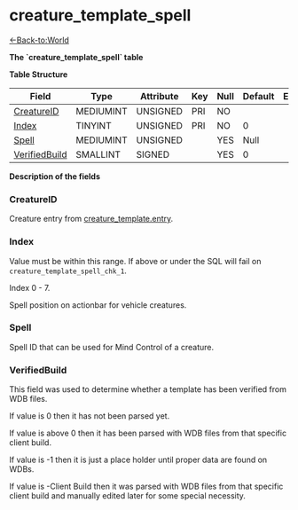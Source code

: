# creature_template_spell

[<-Back-to:World](database-world)

**The \`creature_template_spell\` table**

**Table Structure**

| Field              | Type      | Attribute | Key  | Null | Default | Extra | Comment |
| ------------------ | --------- | --------- | ---- | ---- | ------- | ----- | ------- |
| [CreatureID][1]    | MEDIUMINT | UNSIGNED  | PRI  | NO   |         |       |         |
| [Index][2]         | TINYINT   | UNSIGNED  | PRI  | NO   | 0       |       |         |
| [Spell][3]         | MEDIUMINT | UNSIGNED  |      | YES  | Null    |       |         |
| [VerifiedBuild][4] | SMALLINT  | SIGNED    |      | YES  | 0       |       |         |

[1]: #creatureid
[2]: #index
[3]: #spell
[4]: #verifiedbuild

**Description of the fields**

### CreatureID

Creature entry from [creature_template.entry](creature_template#entry).

### Index

Value must be within this range. If above or under the SQL will fail on `creature_template_spell_chk_1`.

Index 0 - 7.

Spell position on actionbar for vehicle creatures.

### Spell

Spell ID that can be used for Mind Control of a creature.

### VerifiedBuild

This field was used to determine whether a template has been verified from WDB files.

If value is 0 then it has not been parsed yet.

If value is above 0 then it has been parsed with WDB files from that specific client build.

If value is -1 then it is just a place holder until proper data are found on WDBs.

If value is -Client Build then it was parsed with WDB files from that specific client build and manually edited later for some special necessity.
